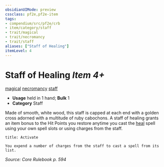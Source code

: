 ```yaml
---
obsidianUIMode: preview
cssclass: pf2e,pf2e-item
tags:
- compendium/src/pf2e/crb
- item/category/staff
- trait/magical
- trait/necromancy
- trait/staff
aliases: ["Staff of Healing"]
itemLevel: 4
---
```

# Staff of Healing *Item 4+*  
[magical](../../../rules/traits/magical.md)  [necromancy](../../../rules/traits/necromancy.md)  [staff](../../../rules/traits/staff.md)  

- **Usage** held in 1 hand; **Bulk** 1
- **Category** Staff

Made of smooth, white wood, this staff is capped at each end with a golden cross adorned with a multitude of ruby cabochons. A staff of healing grants an item bonus to the Hit Points you restore anytime you cast the [heal](../../spells/heal.md) spell using your own spell slots or using charges from the staff.

```ad-embed-ability
title: Activate

You expend a number of charges from the staff to cast a spell from its list.
```

*Source: Core Rulebook p. 594*